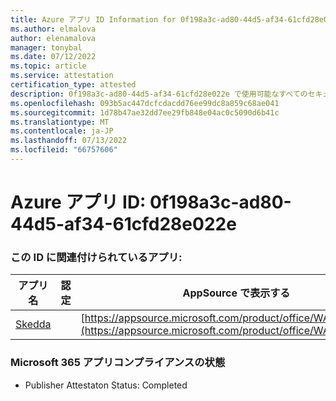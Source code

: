 ```yaml
---
title: Azure アプリ ID Information for 0f198a3c-ad80-44d5-af34-61cfd28e022e
ms.author: elmalova
author: elenamalova
manager: tonybal
ms.date: 07/12/2022
ms.topic: article
ms.service: attestation
certification_type: attested
description: 0f198a3c-ad80-44d5-af34-61cfd28e022e で使用可能なすべてのセキュリティとコンプライアンス情報。
ms.openlocfilehash: 093b5ac447dcfcdacdd76ee99dc8a859c68ae041
ms.sourcegitcommit: 1d78b47ae32dd7ee29fb848e04ac0c5090d6b41c
ms.translationtype: MT
ms.contentlocale: ja-JP
ms.lasthandoff: 07/13/2022
ms.locfileid: "66757606"
---
```

# <a name="azure-app-id-0f198a3c-ad80-44d5-af34-61cfd28e022e"></a>Azure アプリ ID: 0f198a3c-ad80-44d5-af34-61cfd28e022e


### <a name="apps-associated-with-this-id"></a>この ID に関連付けられているアプリ:
| **アプリ名** | **認定** | **AppSource で表示する** |
|--------------|---------------|-----------------------|
| [Skedda](../forward/WA200004065.md) |  | [https://appsource.microsoft.com/product/office/WA200004065](https://appsource.microsoft.com/product/office/WA200004065) |

### <a name="microsoft-365-app-compliance-status"></a>Microsoft 365 アプリコンプライアンスの状態
- Publisher Attestaton Status: Completed
